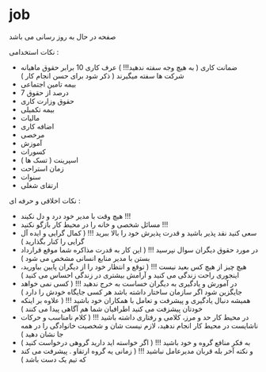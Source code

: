 # job
صفحه در حال به روز رسانی می باشد


نکات استخدامی :
- ضمانت کاری ( به هیچ وجه سفته ندهید!!! ) عرف کاری 10 برابر حقوق ماهیانه شرکت ها سفته میگیرند ( ذکر شود برای حسن انجام کار )
- بیمه تامین اجتماعی
- 7 درصد از حقوق
- حقوق وزارت کاری
- بیمه تکمیلی
- مالیات
- اضافه کاری
- مرخصی
- آموزش
- کسورات
- اسپرینت ( تسک ها )
- زمان استراحت
- سنوات
- ارتقای شغلی


نکات اخلاقی و حرفه ای :
-  هیچ وقت با مدیر خود درد و دل نکیند !!!
-  مسائل شخصی و خانه را در محیط کار بازگو نکنید !!!
-  سعی کنید نقد پذیر باشید و قدرت پذیرش خود را بالا ببرید !!! ( کمال گرایی و ایده آل گرایی را کنار بگذارید )
-  در مورد حقوق دیگران سوال نپرسید !!! ( این کار به قدرت مذاکره شما موقع قرارداد بستن با مدیر منابع انسانی مشخص می شود )
-  هیچ چیز از هیچ کس بعید نیست !!! ( توقع و انتظار خود را از دیگران پایین بیاورید، اینجوری راحت زندگی می کنید و آرامش بیشتری در زندگی احساس می کنید )
-  در آمورش و یادگیری به دیگران خساست به خرج ندهید !!! ( کسی نمی خواهد جایگزین شود اگر سازمان ساختار داشته باشد هر کسی جایگاه خودش را دارد )
-  همیشه دنبال یادگیری و پیشرفت و تعامل با همکاران خود باشید !!! ( علاوه بر اینکه خودتان پیشزفت می کنید اطرافیان شما هم آگاهی پیدا می کنند )
-  در محیط کار حد و مرز، کلامی و رفتاری داشته باشید !!! ( کلام نامناسب و حرکات ناشایست در محیط کار انجام ندهید، لازم نیست شان و شخصیت خانوادگی را در همه جا نشان دهید )
-  به فکر منافع گروه و خود باشید !!! ( اگر خواسته اید دارید گروهی درخواست کنید )
-  و نکته آخر بله قربان مدیرعامل نباشید !!! ( زمانی یه گروه ارتقاو . پیشرفت می کند که تیم یک دست باشد )
